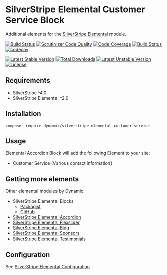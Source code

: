 # SilverStripe Elemental Customer Service Block

Additional elements for the [SilverStripe Elemental](https://github.com/dnadesign/silverstripe-elemental) module.

[![Build Status](https://travis-ci.org/dynamic/silverstripe-elemental-customer-service.svg?branch=master)](https://travis-ci.org/dynamic/silverstripe-elemental-customer-service)
[![Scrutinizer Code Quality](https://scrutinizer-ci.com/g/dynamic/silverstripe-elemental-customer-service/badges/quality-score.png?b=master)](https://scrutinizer-ci.com/g/dynamic/silverstripe-elemental-customer-service/?branch=master)
[![Code Coverage](https://scrutinizer-ci.com/g/dynamic/silverstripe-elemental-customer-service/badges/coverage.png?b=master)](https://scrutinizer-ci.com/g/dynamic/silverstripe-elemental-customer-service/?branch=master)
[![Build Status](https://scrutinizer-ci.com/g/dynamic/silverstripe-elemental-customer-service/badges/build.png?b=master)](https://scrutinizer-ci.com/g/dynamic/silverstripe-elemental-customer-service/build-status/master)
[![codecov](https://codecov.io/gh/dynamic/silverstripe-elemental-customer-service/branch/master/graph/badge.svg)](https://codecov.io/gh/dynamic/silverstripe-elemental-customer-service)

[![Latest Stable Version](https://poser.pugx.org/dynamic/silverstripe-elemental-customer-service/v/stable)](https://packagist.org/packages/dynamic/silverstripe-elemental-customer-service)
[![Total Downloads](https://poser.pugx.org/dynamic/silverstripe-elemental-customer-service/downloads)](https://packagist.org/packages/dynamic/silverstripe-elemental-customer-service)
[![Latest Unstable Version](https://poser.pugx.org/dynamic/silverstripe-elemental-customer-service/v/unstable)](https://packagist.org/packages/dynamic/silverstripe-elemental-customer-service)
[![License](https://poser.pugx.org/dynamic/silverstripe-elemental-customer-service/license)](https://packagist.org/packages/dynamic/silverstripe-elemental-customer-service)


## Requirements

* SilverStripe ^4.0
* SilverStripe Elemental ^2.0

## Installation

`composer require dynamic/silverstripe-elemental-customer-service`

## Usage

Elemental Accordion Block will add the following Element to your site:

* Customer Service (Various contact information)

## Getting more elements

Other elemental modules by Dynamic:

* SilverStripe Elemental Blocks
	* [Packagist](https://packagist.org/packages/dynamic/silverstripe-elemental-blocks)
	* [GitHub](https://github.com/dynamic/silverstripe-elemental-blocks)
* [SilverStripe Elemental Accordion](https://github.com/dynamic/silverstripe-elemental-accordion)
* [SilverStripe Elemental Flexslider](https://github.com/dynamic/silverstripe-elemental-flexslider)  
* [SilverStripe Elemental Blog](https://github.com/dynamic/silverstripe-elemental-blog)  
* [SilverStripe Elemental Sponsors](https://github.com/dynamic/silverstripe-elemental-sponsors)  
* [SilverStripe Elemental Testimonials](https://github.com/dynamic/silverstripe-elemental-testimonials) 

## Configuration

See [SilverStripe Elemental Configuration](https://github.com/dnadesign/silverstripe-elemental#configuration)
